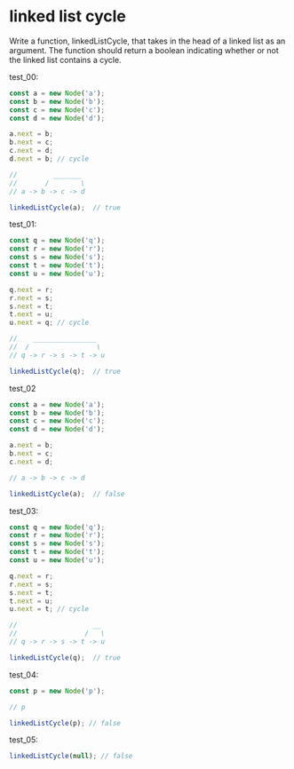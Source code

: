 # linked list cycle

Write a function, linkedListCycle, that takes in the head of a linked list as an argument. The function should return a boolean indicating whether or not the linked list contains a cycle.

test_00:
```js
const a = new Node('a');
const b = new Node('b');
const c = new Node('c');
const d = new Node('d');

a.next = b;
b.next = c;
c.next = d;
d.next = b; // cycle

//         _______
//       /        \
// a -> b -> c -> d 

linkedListCycle(a);  // true
```

test_01:
```js
const q = new Node('q');
const r = new Node('r');
const s = new Node('s');
const t = new Node('t');
const u = new Node('u');

q.next = r;
r.next = s;
s.next = t;
t.next = u;
u.next = q; // cycle

//    ________________
//  /                 \
// q -> r -> s -> t -> u 

linkedListCycle(q);  // true
```

test_02
```js
const a = new Node('a');
const b = new Node('b');
const c = new Node('c');
const d = new Node('d');

a.next = b;
b.next = c;
c.next = d;

// a -> b -> c -> d 

linkedListCycle(a);  // false
```

test_03:
```js
const q = new Node('q');
const r = new Node('r');
const s = new Node('s');
const t = new Node('t');
const u = new Node('u');

q.next = r;
r.next = s;
s.next = t;
t.next = u;
u.next = t; // cycle

//                   __
//                 /   \
// q -> r -> s -> t -> u 

linkedListCycle(q);  // true
```

test_04:
```js
const p = new Node('p');

// p

linkedListCycle(p); // false
```

test_05:
```js
linkedListCycle(null); // false
```
